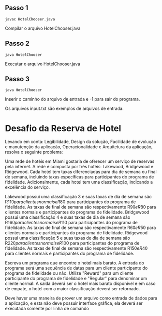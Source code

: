 ## Passo 1

`javac HotelChooser.java`

Compilar o arquivo HotelChooser.java

## Passo 2

`java HotelChooser`

Executar o arquivo HotelChooser.java

## Passo 3

`java HotelChooser`

Inserir o caminho do arquivo de entrada e -1 para sair do programa.

Os arquivos input.txt são exemplos de arquivos de entrada.


# Desafio da Reserva de Hotel

Levando em conta: Legibilidade, Design da solução, Facilidade de evolução e manutenção da aplicação, Operacionalidade e Arquitetura da aplicação, resolva o seguinte problema:

Uma rede de hotéis em Miami gostaria de oferecer um serviço de reservas pela internet. A rede é composta por três hotéis: Lakewood, Bridgewood e Ridgewood. Cada hotel tem taxas diferenciadas para dia de semana ou final de semana, incluindo taxas específicas para participantes do programa de fidelidade. Adicionalmente, cada hotel tem uma classificação, indicando a excelência do serviço.

Lakewood possui uma classificação 3 e suas taxas de dia de semana são R$110 para clientes normais e R$80 para participantes do programa de fidelidade. As taxas de final de semana são respectivamente R$90 e R$80 para clientes normais e participantes do programa de fidelidade.
Bridgewood possui uma classificação 4 e suas taxas de dia de semana são R$160 para clientes normais e R$110 para participantes do programa de fidelidade. As taxas de final de semana são respectivamente R$60 e R$50 para clientes normais e participantes do programa de fidelidade.
Ridgewood possui uma classificação 5 e suas taxas de dia de semana são R$220 para clientes normais e R$100 para participantes do programa de fidelidade. As taxas de final de semana são respectivamente R$150 e R$40 para clientes normais e participantes do programa de fidelidade.
 
Escreva um programa que encontre o hotel mais barato. A entrada do programa será uma sequência de datas para um cliente participante do programa de fidelidade ou não. Utilize "Reward" para um cliente participante do programa de fidelidade e "Regular" para denominar um cliente normal. A saída deverá ser o hotel mais barato disponível e em caso de empate, o hotel com a maior classificação deverá ser retornado.

Deve haver uma maneira de prover um arquivo como entrada de dados para a aplicação, e esta não deve possuir interface gráfica, ela deverá ser executada somente por linha de comando